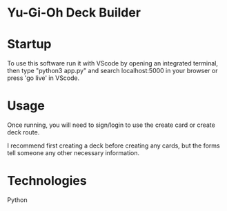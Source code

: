 # Yu-Gi-Oh Deck Builder

# Startup
To use this software run it with VScode by opening an integrated terminal, then type "python3 app.py" and search localhost:5000 in your browser or press 'go live' in VScode.

# Usage
Once running, you will need to sign/login to use the create card or create deck route.

I recommend first creating a deck before creating any cards, but the forms tell someone any other necessary information.

# Technologies
Python
